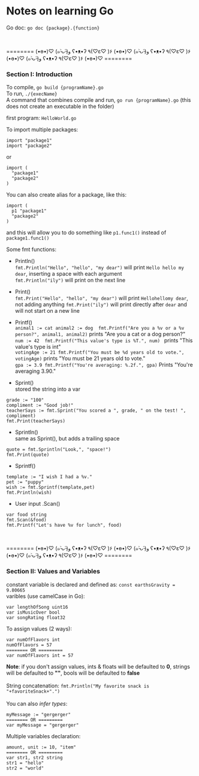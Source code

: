 # Notes on learning Go

Go doc: `go doc {package}.{function}`     
    
</br>

======== (•ө•)♡ (๑˃̵ᴗ˂̵)ﻭ ʕ•ᴥ•ʔ ٩(♡ε♡ )۶ (•ө•)♡ (๑˃̵ᴗ˂̵)ﻭ ʕ•ᴥ•ʔ ٩(♡ε♡ )۶ (•ө•)♡ (๑˃̵ᴗ˂̵)ﻭ ʕ•ᴥ•ʔ ٩(♡ε♡ )۶ (•ө•)♡ ========    
### Section I: Introduction
    
To compile, `go build {programName}.go`   
To run, `./{execName}`    
A command that combines compile and run, `go run {programName}.go` (this does not create an executable in the folder)    
    
      
first program: `HelloWorld.go`    
    
To import multiple packages:    
```
import "package1"
import "package2"
```
or 
```
import (
  "package1"
  "package2"
)
```
You can also create alias for a package, like this:   
```
import (
  p1 "package1"
  "package2"
)
```
and this will allow you to do something like `p1.func1()` instead of `package1.func1()`
    
Some fmt functions: 
* Println()    
`fmt.Println("Hello", "hello", "my dear")` will print `Hello hello my dear`, inserting a space with each argument    
`fmt.Println("ily")` will print on the next line    

* Print()    
`fmt.Print("Hello", "hello", "my dear")` will print `Hellohellomy dear`, not adding anything
`fmt.Print("ily")` will print directly after `dear` and will not start on a new line

* Printf()     
`animal1 := cat animal2 := dog  fmt.Printf("Are you a %v or a %v person?", animal1, animal2)` prints "Are you a cat or a dog person?"    
`num := 42  fmt.Printf("This value's type is %T.", num) ` prints "This value's type is int"    
`votingAge := 21 fmt.Printf("You must be %d years old to vote.", votingAge)` prints "You must be 21 years old to vote."    
`gpa := 3.9 fmt.Printf("You're averaging: %.2f.", gpa)` Prints "You're averaging 3.90."    

* Sprint()    
stored the string into a var    
```
grade := "100"
compliment := "Good job!"
teacherSays := fmt.Sprint("You scored a ", grade, " on the test! ", compliment)
fmt.Print(teacherSays)
```
* Sprintln()    
same as Sprint(), but adds a trailing space
```
quote = fmt.Sprintln("Look,", "space!")
fmt.Print(quote) 
```
* Sprintf()    
```
template := "I wish I had a %v."
pet := "puppy"
wish := fmt.Sprintf(template,pet)
fmt.Println(wish)
```
* User input .Scan()    
```
var food string
fmt.Scan(&food)
fmt.Printf("Let's have %v for lunch", food)
```
</br>

======== (•ө•)♡ (๑˃̵ᴗ˂̵)ﻭ ʕ•ᴥ•ʔ ٩(♡ε♡ )۶ (•ө•)♡ (๑˃̵ᴗ˂̵)ﻭ ʕ•ᴥ•ʔ ٩(♡ε♡ )۶ (•ө•)♡ (๑˃̵ᴗ˂̵)ﻭ ʕ•ᴥ•ʔ ٩(♡ε♡ )۶ (•ө•)♡ ========    
### Section II: Values and Variables    
constant variable is declared and defined as: `const earthsGravity = 9.80665`    
varibles (use camelCase in Go):
```
var lengthOfSong uint16
var isMusicOver bool
var songRating float32
```
To assign values (2 ways):
```
var numOfFlavors int
numOfFlavors = 57
======== OR =========
var numOfFlavors int = 57
```
**Note**: if you don't assign values, ints & floats will be defaulted to **0**, strings will be defaulted to **""**, bools will be defaulted to **false**    
</br>
String concatenation: `fmt.Println("My favorite snack is "+favoriteSnack+".")`    
</br>
You can also _infer types_:
```
myMessage := "gergerger"
======== OR =========
var myMessage = "gergerger"
```
Multiple variables declaration:
```
amount, unit := 10, "item"
======== OR =========
var str1, str2 string
str1 = "hello"
str2 = "world"
```